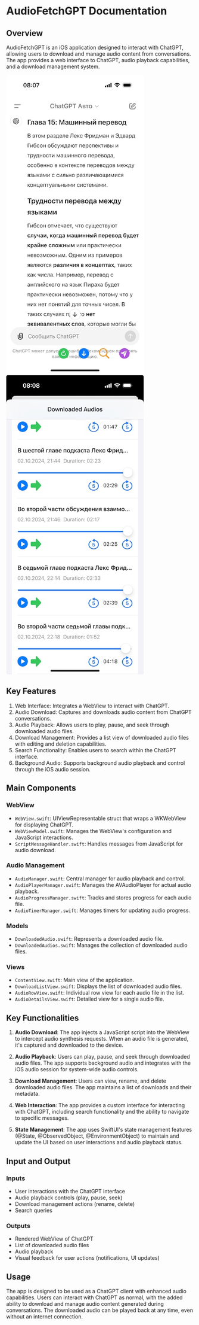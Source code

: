 # AudioFetchGPT Documentation

## Overview

AudioFetchGPT is an iOS application designed to interact with ChatGPT, allowing users to download and manage audio content from conversations. The app provides a web interface to ChatGPT, audio playback capabilities, and a download management system.


<!-- /Users/filimo/MyProjects/AudioFetchGPT/Assets/main-view.jpeg 800x400 -->
![main-view](./Assets/main-view.jpeg)
![download-view](./Assets/downloaded-view.jpeg)


## Key Features

1. Web Interface: Integrates a WebView to interact with ChatGPT.
2. Audio Download: Captures and downloads audio content from ChatGPT conversations.
3. Audio Playback: Allows users to play, pause, and seek through downloaded audio files.
4. Download Management: Provides a list view of downloaded audio files with editing and deletion capabilities.
5. Search Functionality: Enables users to search within the ChatGPT interface.
6. Background Audio: Supports background audio playback and control through the iOS audio session.

## Main Components

### WebView

- `WebView.swift`: UIViewRepresentable struct that wraps a WKWebView for displaying ChatGPT.
- `WebViewModel.swift`: Manages the WebView's configuration and JavaScript interactions.
- `ScriptMessageHandler.swift`: Handles messages from JavaScript for audio download.

### Audio Management

- `AudioManager.swift`: Central manager for audio playback and control.
- `AudioPlayerManager.swift`: Manages the AVAudioPlayer for actual audio playback.
- `AudioProgressManager.swift`: Tracks and stores progress for each audio file.
- `AudioTimerManager.swift`: Manages timers for updating audio progress.

### Models

- `DownloadedAudio.swift`: Represents a downloaded audio file.
- `DownloadedAudios.swift`: Manages the collection of downloaded audio files.

### Views

- `ContentView.swift`: Main view of the application.
- `DownloadListView.swift`: Displays the list of downloaded audio files.
- `AudioRowView.swift`: Individual row view for each audio file in the list.
- `AudioDetailsView.swift`: Detailed view for a single audio file.

## Key Functionalities

1. **Audio Download**: The app injects a JavaScript script into the WebView to intercept audio synthesis requests. When an audio file is generated, it's captured and downloaded to the device.

2. **Audio Playback**: Users can play, pause, and seek through downloaded audio files. The app supports background audio and integrates with the iOS audio session for system-wide audio controls.

3. **Download Management**: Users can view, rename, and delete downloaded audio files. The app maintains a list of downloads and their metadata.

4. **Web Interaction**: The app provides a custom interface for interacting with ChatGPT, including search functionality and the ability to navigate to specific messages.

5. **State Management**: The app uses SwiftUI's state management features (@State, @ObservedObject, @EnvironmentObject) to maintain and update the UI based on user interactions and audio playback status.

## Input and Output

### Inputs
- User interactions with the ChatGPT interface
- Audio playback controls (play, pause, seek)
- Download management actions (rename, delete)
- Search queries

### Outputs
- Rendered WebView of ChatGPT
- List of downloaded audio files
- Audio playback
- Visual feedback for user actions (notifications, UI updates)

## Usage

The app is designed to be used as a ChatGPT client with enhanced audio capabilities. Users can interact with ChatGPT as normal, with the added ability to download and manage audio content generated during conversations. The downloaded audio can be played back at any time, even without an internet connection.
